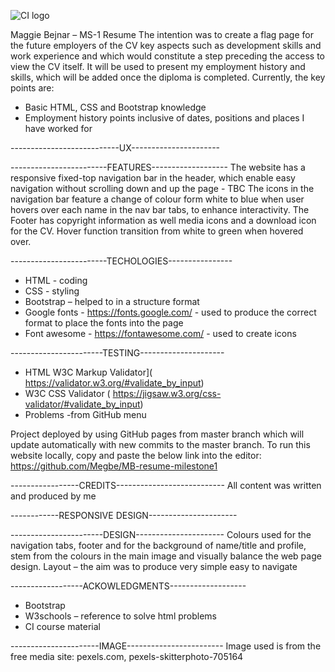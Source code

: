 ![CI logo](https://codeinstitute.s3.amazonaws.com/fullstack/ci_logo_small.png)


Maggie Bejnar – MS-1 Resume
The intention was to create a flag page for the future employers of the CV key aspects such as development skills and work experience and which would constitute a step preceding the access to view the CV itself. It will be used to present my employment history and skills, which will be added once the diploma is completed. 
Currently, the key points are:
-	Basic HTML, CSS and Bootstrap knowledge
-	Employment history points inclusive of dates, positions and places I have worked for



---------------------------UX---------------------- 


------------------------FEATURES-------------------
The website has a responsive fixed-top navigation bar in the header, which enable easy navigation without scrolling down and up the page - TBC
The icons in the navigation bar feature a change of colour form white to blue when user hovers over each name in the nav bar tabs, to enhance interactivity.
The Footer has copyright information as well media icons and a download icon for the CV. Hover function transition from white to green when hovered over.  



------------------------TECHOLOGIES----------------
-	HTML - coding
-	CSS - styling
-	Bootstrap – helped to in a structure format
-	Google fonts - https://fonts.google.com/ - used to produce the correct format to place the fonts into the page
-	Font awesome - https://fontawesome.com/ - used to create icons



-----------------------TESTING---------------------
-	 HTML W3C Markup Validator]( https://validator.w3.org/#validate_by_input)
-	W3C CSS Validator ( https://jigsaw.w3.org/css-validator/#validate_by_input)
-	Problems -from GitHub menu



Project deployed by using GitHub pages from master branch which will update automatically with new commits to the master branch. To run this website locally, copy and paste the below link into the editor: 
https://github.com/Megbe/MB-resume-milestone1


-----------------CREDITS---------------------------
All content was written and produced by me



------------RESPONSIVE DESIGN----------------------



-----------------------DESIGN----------------------
Colours used for the navigation tabs, footer and for the background of name/title and profile, stem from the colours in the main image and visually balance the web page design. 
Layout – the aim was to produce very simple easy to navigate


------------------ACKOWLEDGMENTS-------------------
-	Bootstrap
-	W3schools – reference to solve html problems
-	CI course material


----------------------IMAGE------------------------
Image used is from the free media site: pexels.com, pexels-skitterphoto-705164
